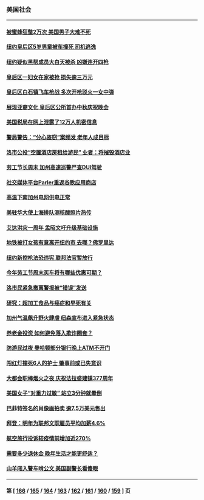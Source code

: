 ### 美国社会
---
#### [被蜜蜂狂螫2万次 美国男子大难不死](../../pages/ncid1078160/n13816578.md) 
#### [纽约皇后区5岁男童被车撞死 司机逃逸](../../pages/ncid1078160/n13816593.md) 
#### [纽约疑似黑帮成员大白天被杀 凶嫌连开四枪](../../pages/ncid1078160/n13816594.md) 
#### [皇后区一妇女在家被抢 损失逾三万元](../../pages/ncid1078160/n13816596.md) 
#### [皇后区白石镇飞车枪战 多次开枪驳火一女中弹](../../pages/ncid1078160/n13816599.md) 
#### [展现亚裔文化 皇后区公所首办中秋庆祝晚会](../../pages/ncid1078160/n13816623.md) 
#### [美国税局在网上泄露了12万人机密信息](../../pages/ncid1078160/n13816487.md) 
#### [警局警告：“分心盗窃”案频发 老年人成目标](../../pages/ncid1078160/n13816552.md) 
#### [洛市公投“空置酒店房租给游民” 业者：将摧毁酒店业](../../pages/ncid1078160/n13816542.md) 
#### [劳工节长周末 加州高速巡警严查DUI驾驶](../../pages/ncid1078160/n13816531.md) 
#### [社交媒体平台Parler重返谷歌应用商店](../../pages/ncid1078160/n13816428.md) 
#### [高温下南加州电网供电正常](../../pages/ncid1078160/n13816484.md) 
#### [美驻华大使上海排队测核酸照片热传](../../pages/ncid1078160/n13816123.md) 
#### [艾达洪灾一周年 孟昭文吁升级基础设施](../../pages/ncid1078160/n13815897.md) 
#### [地铁被打女孩有意离开纽约市 去哪？佛罗里达](../../pages/ncid1078160/n13815871.md) 
#### [纽约新控枪法恐违宪 联邦法官暂放行](../../pages/ncid1078160/n13815846.md) 
#### [今年劳工节周末买车将有哪些优惠可期？](../../pages/ncid1078160/n13815745.md) 
#### [洛市民紧急撤离警报被“错误”发送](../../pages/ncid1078160/n13815757.md) 
#### [研究：超加工食品与癌症和早死有关](../../pages/ncid1078160/n13815715.md) 
#### [加州气温飙升野火肆虐 纽森宣布进入紧急状态](../../pages/ncid1078160/n13815670.md) 
#### [养老金投资 如何避免落入欺诈圈套？](../../pages/ncid1078160/n13815645.md) 
#### [防游民过夜 曼哈顿部分银行晚上ATM不开门](../../pages/ncid1078160/n13815126.md) 
#### [闯红灯撞死6人的护士 肇事前或已失意识](../../pages/ncid1078160/n13815182.md) 
#### [大都会职棒烟火之夜 庆祝法拉盛建镇377周年](../../pages/ncid1078160/n13815147.md) 
#### [美国女子“对重力过敏” 站立3分钟就晕倒](../../pages/ncid1078160/n13815012.md) 
#### [巴菲特签名的肖像画拍卖 逾7.5万美元售出](../../pages/ncid1078160/n13814955.md) 
#### [拜登：明年为联邦文职雇员平均加薪4.6%](../../pages/ncid1078160/n13814919.md) 
#### [航空旅行投诉较疫情前增加近270%](../../pages/ncid1078160/n13815002.md) 
#### [需要多少退休金 晚年生活才能更舒适？](../../pages/ncid1078160/n13814983.md) 
#### [山羊闯入警车啃公文 美国副警长看傻眼](../../pages/ncid1078160/n13814172.md) 

---
#### 第 [ [166](./166.md) / [165](./165.md) / [164](./164.md) / [163](./163.md) / [162](./162.md) / [161](./161.md) / [160](./160.md) / [159](./159.md) ] 页
